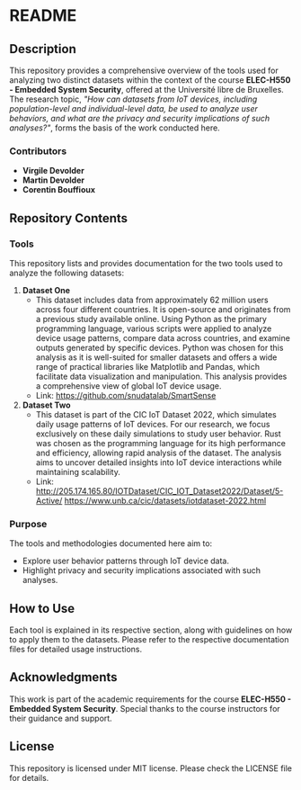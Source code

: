 # README

## Description

This repository provides a comprehensive overview of the tools used for analyzing two distinct datasets within the context of the course **ELEC-H550 - Embedded System Security**, offered at the Université libre de Bruxelles. The research topic, *"How can datasets from IoT devices, including population-level and individual-level data, be used to analyze user behaviors, and what are the privacy and security implications of such analyses?"*, forms the basis of the work conducted here.

### Contributors
- **Virgile Devolder**
- **Martin Devolder**
- **Corentin Bouffioux**

## Repository Contents

### Tools
This repository lists and provides documentation for the two tools used to analyze the following datasets:

1. **Dataset One**
   - This dataset includes data from approximately 62 million users across four different countries. It is open-source and originates from a previous study available online. Using Python as the primary programming language, various scripts were applied to analyze device usage patterns, compare data across countries, and examine outputs generated by specific devices. Python was chosen for this analysis as it is well-suited for smaller datasets and offers a wide range of practical libraries like Matplotlib and Pandas, which facilitate data visualization and manipulation. This analysis provides a comprehensive view of global IoT device usage.   
   - Link: https://github.com/snudatalab/SmartSense
3. **Dataset Two**
   - This dataset is part of the CIC IoT Dataset 2022, which simulates daily usage patterns of IoT devices. For our research, we focus exclusively on these daily simulations to study user behavior. Rust was chosen as the programming language for its high performance and efficiency, allowing rapid analysis of the dataset. The analysis aims to uncover detailed insights into IoT device interactions while maintaining scalability.
   - Link: http://205.174.165.80/IOTDataset/CIC_IOT_Dataset2022/Dataset/5-Active/
           https://www.unb.ca/cic/datasets/iotdataset-2022.html

### Purpose
The tools and methodologies documented here aim to:
- Explore user behavior patterns through IoT device data.
- Highlight privacy and security implications associated with such analyses.

## How to Use
Each tool is explained in its respective section, along with guidelines on how to apply them to the datasets. Please refer to the respective documentation files for detailed usage instructions.

## Acknowledgments
This work is part of the academic requirements for the course **ELEC-H550 - Embedded System Security**. Special thanks to the course instructors for their guidance and support.

## License
This repository is licensed under MIT license. Please check the LICENSE file for details.
